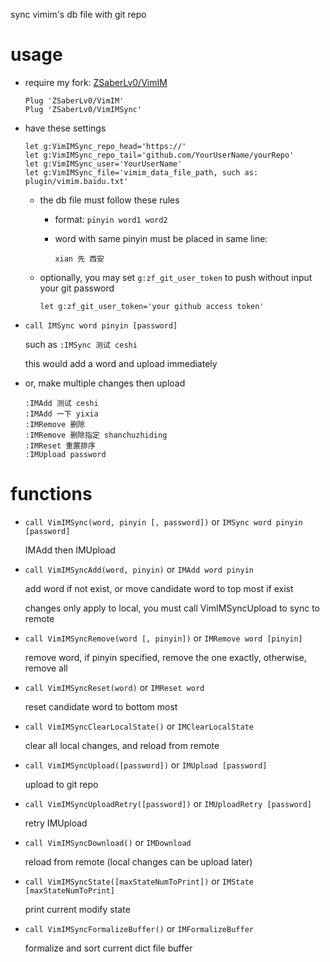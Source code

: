 sync vimim's db file with git repo

# usage

* require my fork: [ZSaberLv0/VimIM](https://github.com/ZSaberLv0/VimIM)

    ```
    Plug 'ZSaberLv0/VimIM'
    Plug 'ZSaberLv0/VimIMSync'
    ```

* have these settings

    ```
    let g:VimIMSync_repo_head='https://'
    let g:VimIMSync_repo_tail='github.com/YourUserName/yourRepo'
    let g:VimIMSync_user='YourUserName'
    let g:VimIMSync_file='vimim_data_file_path, such as: plugin/vimim.baidu.txt'
    ```

    * the db file must follow these rules

        * format: `pinyin word1 word2`
        * word with same pinyin must be placed in same line:

            ```
            xian 先 西安
            ```

    * optionally, you may set `g:zf_git_user_token` to push without input your git password

        ```
        let g:zf_git_user_token='your github access token'
        ```

* `call IMSync word pinyin [password]`

    such as `:IMSync 测试 ceshi`

    this would add a word and upload immediately

* or, make multiple changes then upload

    ```
    :IMAdd 测试 ceshi
    :IMAdd 一下 yixia
    :IMRemove 删除
    :IMRemove 删除指定 shanchuzhiding
    :IMReset 重置排序
    :IMUpload password
    ```

# functions

* `call VimIMSync(word, pinyin [, password])` or `IMSync word pinyin [password]`

    IMAdd then IMUpload

* `call VimIMSyncAdd(word, pinyin)` or `IMAdd word pinyin`

    add word if not exist, or move candidate word to top most if exist

    changes only apply to local, you must call VimIMSyncUpload to sync to remote

* `call VimIMSyncRemove(word [, pinyin])` or `IMRemove word [pinyin]`

    remove word, if pinyin specified, remove the one exactly, otherwise, remove all

* `call VimIMSyncReset(word)` or `IMReset word`

    reset candidate word to bottom most

* `call VimIMSyncClearLocalState()` or `IMClearLocalState`

    clear all local changes, and reload from remote

* `call VimIMSyncUpload([password])` or `IMUpload [password]`

    upload to git repo

* `call VimIMSyncUploadRetry([password])` or `IMUploadRetry [password]`

    retry IMUpload

* `call VimIMSyncDownload()` or `IMDownload`

    reload from remote (local changes can be upload later)

* `call VimIMSyncState([maxStateNumToPrint])` or `IMState [maxStateNumToPrint]`

    print current modify state

* `call VimIMSyncFormalizeBuffer()` or `IMFormalizeBuffer`

    formalize and sort current dict file buffer

